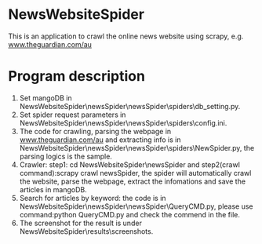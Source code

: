 # NewsWebsiteSpider
This is an application to crawl the online news website using scrapy, e.g. www.theguardian.com/au

# Program description 
1. Set mangoDB in NewsWebsiteSpider\newsSpider\newsSpider\spiders\db_setting.py.
2. Set spider request parameters in NewsWebsiteSpider\newsSpider\newsSpider\spiders\config.ini.
3. The code for crawling, parsing the webpage in www.theguardian.com/au and extracting info is in NewsWebsiteSpider\newsSpider\newsSpider\spiders\NewSpider.py, the parsing logics is the sample.
4. Crawler: step1: cd NewsWebsiteSpider\newsSpider and step2(crawl command):scrapy crawl newsSpider, the spider will automatically crawl the website, parse the webpage, extract the infomations and save the articles in mangoDB.
6. Search for articles by keyword: the code is in NewsWebsiteSpider\newsSpider\newsSpider\QueryCMD.py, please use command:python QueryCMD.py and check the commend in the file.
7. The screenshot for the result is under NewsWebsiteSpider\results\screenshots.
